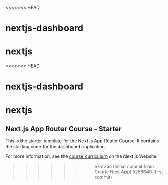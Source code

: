 <<<<<<< HEAD
# nextjs-dashboard
nextjs
=======
<<<<<<< HEAD
# nextjs-dashboard
nextjs
=======
## Next.js App Router Course - Starter

This is the starter template for the Next.js App Router Course. It contains the starting code for the dashboard application.

For more information, see the [course curriculum](https://nextjs.org/learn) on the Next.js Website.
>>>>>>> e7a125c (Initial commit from Create Next App)
>>>>>>> 5256640 (first commit)
